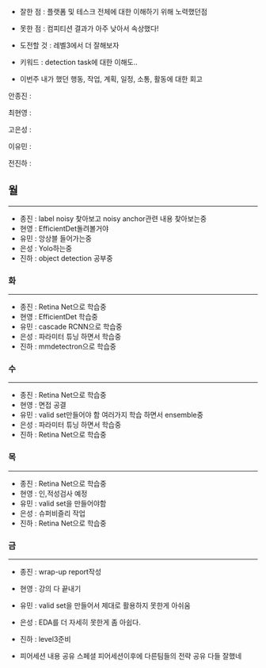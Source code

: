 - 잘한 점 : 플랫폼 및 테스크 전체에 대한 이해하기 위해 노력했던점

- 못한 점 : 컴피티션 결과가 아주 낮아서 속상했다!
    
- 도전할 것 : 레벨3에서 더 잘해보자

- 키워드 : detection task에 대한 이해도..

- 이번주 내가 했던 행동, 작업, 계획, 일정, 소통, 활동에 대한 회고

안종진 : 

최현영 : 

고은성 : 

이유민 : 

전진하 :

## 월

---

- 종진 : label noisy 찾아보고 noisy anchor관련 내용 찾아보는중
- 현영 : EfficientDet돌려볼거야
- 유민 : 앙상블 들어가는중
- 은성 : Yolo하는중
- 진하 : object detection 공부중


### 화

---

- 종진 : Retina Net으로 학습중
- 현영 : EfficientDet 학습중
- 유민 : cascade RCNN으로 학습중
- 은성 : 파라미터 튜닝 하면서 학습중
- 진하 : mmdetectron으로 학습중


### 수

---

- 종진 : Retina Net으로 학습중
- 현영 : 면접 공결
- 유민 : valid set만들어야 함 여러가지 학습 하면서 ensemble중
- 은성 : 파라미터 튜닝 하면서 학습중
- 진하 : Retina Net으로 학습중


### 목

---

- 종진 : Retina Net으로 학습중
- 현영 : 인,적성검사 예정
- 유민 : valid set을 만들어야함
- 은성 : 슈퍼비즐리 작업
- 진하 : Retina Net으로 학습중


### 금

---

- 종진 : wrap-up report작성
- 현영 : 강의 다 끝내기
- 유민 : valid set을 만들어서 제대로 활용하지 못한게 아쉬움
- 은성 : EDA를 더 자세히 못한게 좀 아쉽다.
- 진하 : level3준비

- 피어세션 내용 공유
    스페셜 피어세션이후에 다른팀들의 전략 공유 다들 잘했네